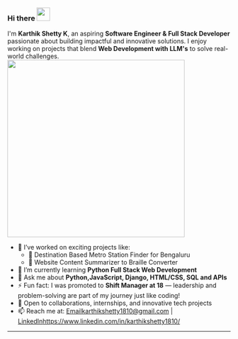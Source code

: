 ### Hi there <img src="https://media.giphy.com/media/hvRJCLFzcasrR4ia7z/giphy.gif" width="30px"/>
I'm **Karthik Shetty K**, an aspiring **Software Engineer & Full Stack Developer** passionate about building impactful and innovative solutions. I enjoy working on projects that blend **Web Development with LLM's** to solve real-world challenges.  
<img src="https://media.giphy.com/media/qgQUggAC3Pfv687qPC/giphy.gif" width="400" />
- 🔭 I’ve worked on exciting projects like:  
  - 🚦 Destination Based Metro Station Finder for Bengaluru 
  - 📝 Website Content Summarizer to Braille Converter   
- 🌱 I’m currently learning **Python Full Stack Web Development**  
- 💬 Ask me about **Python,JavaScript, Django, HTML/CSS, SQL and APIs**  
- ⚡ Fun fact: I was promoted to **Shift Manager at 18** — leadership and problem-solving are part of my journey just like coding!  
- 📌 Open to collaborations, internships, and innovative tech projects  
- 📫 Reach me at: [Email](mailto:karthikshetty1810@gmail.com)karthikshetty1810@gmail.com | [LinkedIn](https://www.linkedin.com/in/karthikshetty1810/)https://www.linkedin.com/in/karthikshetty1810/

---

